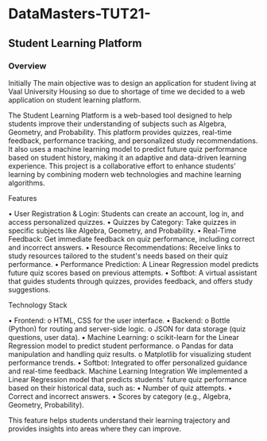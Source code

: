 # DataMasters-TUT21-
## Student Learning Platform

### Overview

Initially The main objective was to design an application for student living at Vaal University Housing so due to shortage of time we decided to a web application on student learning platform.

The Student Learning Platform is a web-based tool designed to help students improve their understanding of subjects such as Algebra, Geometry, and Probability. This platform provides quizzes, real-time feedback, performance tracking, and personalized study recommendations. It also uses a machine learning model to predict future quiz performance based on student history, making it an adaptive and data-driven learning experience.
This project is a collaborative effort to enhance students' learning by combining modern web technologies and machine learning algorithms.

Features

•	User Registration & Login: Students can create an account, log in, and access personalized quizzes.
•	Quizzes by Category: Take quizzes in specific subjects like Algebra, Geometry, and Probability.
•	Real-Time Feedback: Get immediate feedback on quiz performance, including correct and incorrect answers.
•	Resource Recommendations: Receive links to study resources tailored to the student's needs based on their quiz performance.
•	Performance Prediction: A Linear Regression model predicts future quiz scores based on previous attempts.
•	Softbot: A virtual assistant that guides students through quizzes, provides feedback, and offers study suggestions.

Technology Stack

•	Frontend:
o	HTML, CSS for the user interface.
•	Backend:
o	Bottle (Python) for routing and server-side logic.
o	JSON for data storage (quiz questions, user data).
•	Machine Learning:
o	scikit-learn for the Linear Regression model to predict student performance.
o	Pandas for data manipulation and handling quiz results.
o	Matplotlib for visualizing student performance trends.
•	Softbot: Integrated to offer personalized guidance and real-time feedback.
Machine Learning Integration
We implemented a Linear Regression model that predicts students' future quiz performance based on their historical data, such as:
•	Number of quiz attempts.
•	Correct and incorrect answers.
•	Scores by category (e.g., Algebra, Geometry, Probability).

This feature helps students understand their learning trajectory and provides insights into areas where they can improve.

